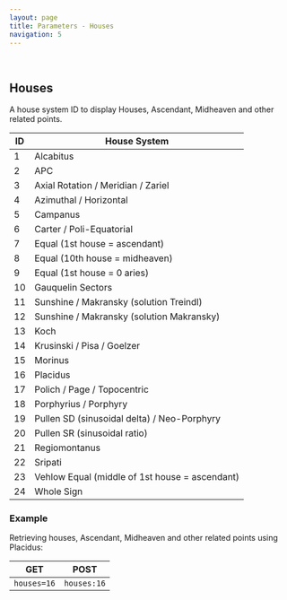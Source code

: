 ```yaml
---
layout: page
title: Parameters - Houses
navigation: 5
---
```


<style>
	.inner a {
		color: royalblue;
		font-weight: bold;
	}
	.inner code {
		font-size: 100%;
	}
	.navigation li {
		padding: 0.3vh;
	}
	.sidebar .sidebar-main {
	    height: calc(100% - 50px);
	    overflow-y: scroll;
	}
</style>

<br>

## Houses

A house system ID to display Houses, Ascendant, Midheaven and other related points.

| ID | House System |
|---|---|
| 1 | Alcabitus |
| 2 | APC |
| 3 | Axial Rotation / Meridian / Zariel |
| 4 | Azimuthal / Horizontal |
| 5 | Campanus |
| 6 | Carter / Poli-Equatorial |
| 7 | Equal (1st house = ascendant) |
| 8 | Equal (10th house = midheaven) |
| 9 | Equal (1st house = 0 aries) |
| 10 | Gauquelin Sectors |
| 11 | Sunshine / Makransky (solution Treindl) |
| 12 | Sunshine / Makransky (solution Makransky) |
| 13 | Koch |
| 14 | Krusinski / Pisa / Goelzer |
| 15 | Morinus |
| 16 | Placidus |
| 17 | Polich / Page / Topocentric |
| 18 | Porphyrius / Porphyry |
| 19 | Pullen SD (sinusoidal delta) / Neo-Porphyry |
| 20 | Pullen SR (sinusoidal ratio) |
| 21 | Regiomontanus |
| 22 | Sripati |
| 23 | Vehlow Equal (middle of 1st house = ascendant) |
| 24 | Whole Sign |

### Example

Retrieving houses, Ascendant, Midheaven and other related points using Placidus:

| GET | POST |
|---|---|
|`houses=16`|`houses:16`|

<br><br><br>
